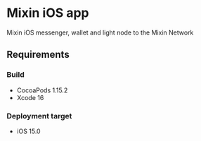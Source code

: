 # Mixin iOS app
Mixin iOS messenger, wallet and light node to the Mixin Network

## Requirements

### Build
- CocoaPods 1.15.2
- Xcode 16

### Deployment target
- iOS 15.0
